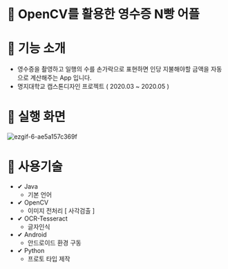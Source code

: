 # 🙌 OpenCV를 활용한 영수증 N빵 어플


# 🎯 기능 소개
* 영수증을 촬영하고 일행의 수를 손가락으로 표현하면 인당 지불해야할 금액을 자동으로 계산해주는 App 입니다.
* 명지대학교 캡스톤디자인 프로젝트 ( 2020.03 ~ 2020.05 )

# 🎯 실행 화면
![ezgif-6-ae5a157c369f](https://user-images.githubusercontent.com/56239516/100165621-12fbe100-2efe-11eb-982b-23a04beeb01d.gif)


# 🎯 사용기술
* ✔ Java
  - 기본 언어
* ✔ OpenCV
  - 이미지 전처리 [ 사각검출 ]
* ✔ OCR-Tesseract
  - 글자인식
* ✔ Android
  - 안드로이드 환경 구동
* ✔ Python
  - 프로토 타입 제작
